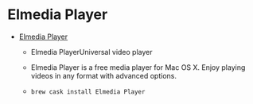 # Elmedia Player
- [Elmedia Player](https://mac.eltima.com/media-player.html)
  -  Elmedia PlayerUniversal video player
  - Elmedia Player is a free media player for Mac OS X. Enjoy playing videos in any format with advanced options.
  - `brew cask install Elmedia Player`
